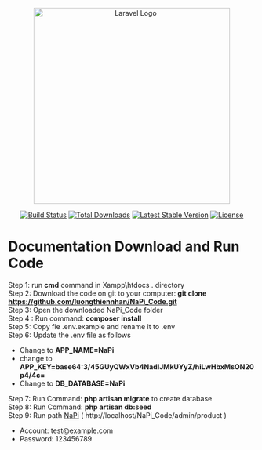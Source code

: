 <p align="center"><a href="https://laravel.com" target="_blank"><img src="https://raw.githubusercontent.com/laravel/art/master/logo-lockup/5%20SVG/2%20CMYK/1%20Full%20Color/laravel-logolockup-cmyk-red.svg" width="400" alt="Laravel Logo"></a></p>

<p align="center">
<a href="https://travis-ci.org/laravel/framework"><img src="https://travis-ci.org/laravel/framework.svg" alt="Build Status"></a>
<a href="https://packagist.org/packages/laravel/framework"><img src="https://img.shields.io/packagist/dt/laravel/framework" alt="Total Downloads"></a>
<a href="https://packagist.org/packages/laravel/framework"><img src="https://img.shields.io/packagist/v/laravel/framework" alt="Latest Stable Version"></a>
<a href="https://packagist.org/packages/laravel/framework"><img src="https://img.shields.io/packagist/l/laravel/framework" alt="License"></a>
</p>
<h1>Documentation Download and Run Code</h1>

Step 1: run <b>cmd</b> command in Xampp\htdocs . directory<br>
Step 2: Download the code on git to your computer: <b>git clone https://github.com/luongthiennhan/NaPi_Code.git </b> <br>
Step 3: Open the downloaded NaPi_Code folder<br>
Step 4 : Run command: <b>composer install</b><br>
Step 5: Copy fie .env.example and rename it to .env <br>
Step 6: Update the .env file as follows<br>
<ul>
    <li>Change to <b>APP_NAME=NaPi</b></li>
    <li>change to <b>APP_KEY=base64:3/45GUyQWxVb4NadlJMkUYyZ/hiLwHbxMsON20p4/4c=</b></li>
    <li>Change to <b>DB_DATABASE=NaPi</b></li>
</ul>
Step 7: Run Command: <b>php artisan migrate</b> to create database <br>
Step 8: Run Command: <b>php artisan db:seed </b><br>
Step 9: Run path <a href = "http://localhost/NaPi_Code/admin/product">NaPi</a> ( http://localhost/NaPi_Code/admin/product ) 
<ul>
    <li>Account: test@example.com</li>
    <li>Password: 123456789</li>
</ul>
